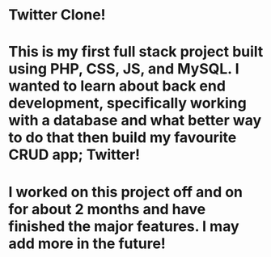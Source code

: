 # Twitter Clone!
# This is my first full stack project built using PHP, CSS, JS, and MySQL. I wanted to learn about back end development, specifically working with a database and what better way to do that then build my favourite CRUD app; Twitter!
# I worked on this project off and on for about 2 months and have finished the major features. I may add more in the future!
